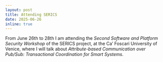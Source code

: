 ```yaml
---
layout: post
title: Attending SERICS
date: 2025-06-26
inline: true
---
```

From June 26th to 28th I am attending the _Second Software and Platform Security Workshop_ of the SERICS project, at the Ca’ Foscari University of Venice, where I will talk about *Attribute-based Communication over Pub/Sub: Transactional Coordination for Smart Systems*.